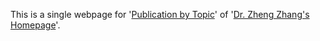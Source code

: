 This is a single webpage for '[Publication by Topic](https://cszhengzhang.github.io/PubByTopic)' of '[Dr. Zheng Zhang's Homepage](https://cszhengzhang.github.io/)'.
